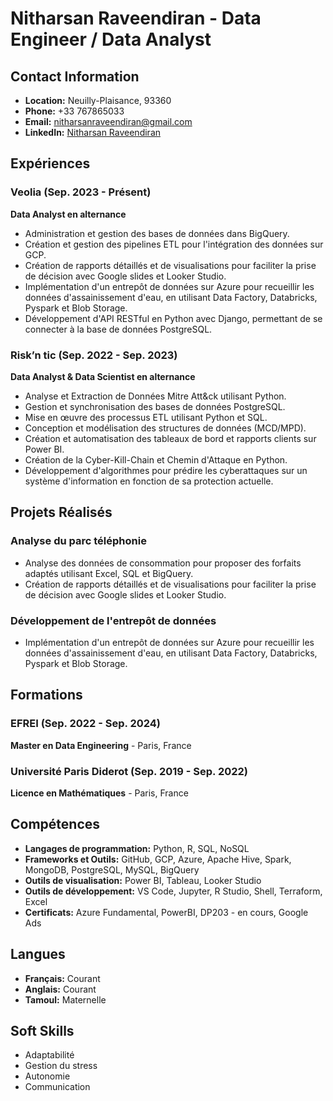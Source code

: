 # Nitharsan Raveendiran - Data Engineer / Data Analyst

## Contact Information

- **Location:** Neuilly-Plaisance, 93360
- **Phone:** +33 767865033
- **Email:** nitharsanraveendiran@gmail.com
- **LinkedIn:** [Nitharsan Raveendiran](http://www.linkedin.com/in/nitharsan-raveendiran)


## Expériences

### Veolia (Sep. 2023 - Présent)
**Data Analyst en alternance**

- Administration et gestion des bases de données dans BigQuery.
- Création et gestion des pipelines ETL pour l'intégration des données sur GCP.
- Création de rapports détaillés et de visualisations pour faciliter la prise de décision avec Google slides et Looker Studio.
- Implémentation d'un entrepôt de données sur Azure pour recueillir les données d'assainissement d'eau, en utilisant Data Factory, Databricks, Pyspark et Blob Storage.
- Développement d'API RESTful en Python avec Django, permettant de se connecter à la base de données PostgreSQL.

### Risk’n tic (Sep. 2022 - Sep. 2023)
**Data Analyst & Data Scientist en alternance**

- Analyse et Extraction de Données Mitre Att&ck utilisant Python.
- Gestion et synchronisation des bases de données PostgreSQL.
- Mise en œuvre des processus ETL utilisant Python et SQL.
- Conception et modélisation des structures de données (MCD/MPD).
- Création et automatisation des tableaux de bord et rapports clients sur Power BI.
- Création de la Cyber-Kill-Chain et Chemin d'Attaque en Python.
- Développement d'algorithmes pour prédire les cyberattaques sur un système d'information en fonction de sa protection actuelle.

## Projets Réalisés

### Analyse du parc téléphonie
- Analyse des données de consommation pour proposer des forfaits adaptés utilisant Excel, SQL et BigQuery.
- Création de rapports détaillés et de visualisations pour faciliter la prise de décision avec Google slides et Looker Studio.

### Développement de l'entrepôt de données
- Implémentation d'un entrepôt de données sur Azure pour recueillir les données d'assainissement d'eau, en utilisant Data Factory, Databricks, Pyspark et Blob Storage.

## Formations

### EFREI (Sep. 2022 - Sep. 2024)
**Master en Data Engineering** - Paris, France

### Université Paris Diderot (Sep. 2019 - Sep. 2022)
**Licence en Mathématiques** - Paris, France

## Compétences

- **Langages de programmation:** Python, R, SQL, NoSQL
- **Frameworks et Outils:** GitHub, GCP, Azure, Apache Hive, Spark, MongoDB, PostgreSQL, MySQL, BigQuery
- **Outils de visualisation:** Power BI, Tableau, Looker Studio
- **Outils de développement:** VS Code, Jupyter, R Studio, Shell, Terraform, Excel
- **Certificats:** Azure Fundamental, PowerBI, DP203 - en cours, Google Ads

## Langues

- **Français:** Courant
- **Anglais:** Courant
- **Tamoul:** Maternelle

## Soft Skills

- Adaptabilité
- Gestion du stress
- Autonomie
- Communication
